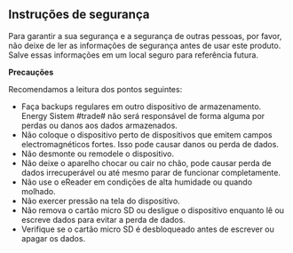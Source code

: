 ## Instruções de segurança 
Para garantir a sua segurança e a segurança de outras pessoas, por favor, não deixe de ler as informações de segurança antes de usar este produto. Salve essas informações em um local seguro para referência futura. 

**Precauções**

Recomendamos a leitura dos pontos seguintes: 
- Faça backups regulares em outro dispositivo de armazenamento. Energy Sistem #trade# não será responsável de forma alguma por perdas ou danos aos dados armazenados. 
- Não coloque o dispositivo perto de dispositivos que emitem campos electromagnéticos fortes. Isso pode causar danos ou perda de dados. 
- Não desmonte ou remodele o dispositivo. 
- Não deixe o aparelho chocar ou cair no chão, pode causar perda de dados irrecuperável ou até mesmo parar de funcionar completamente. 
- Não use o eReader em condições de alta humidade ou quando molhado. 
- Não exercer pressão na tela do dispositivo.
- Não remova o cartão micro SD ou desligue o dispositivo enquanto lê ou escreve dados para evitar a perda de dados. 
- Verifique se o cartão micro SD é desbloqueado antes de escrever ou apagar os dados.


